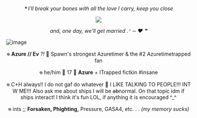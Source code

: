 <p align="center">
<i>❝ I'll break your bones with all the love I carry, keep you close</i>
</p>
<p align="center">
  <img
    src="https://github.com/user-attachments/assets/6edcb51b-da2c-40e8-a091-91adecb5a11e">
</p>
<p align="center">
<i>and, one day, we'll get married .ᐟ ∼  ‪‪❤︎ ‬❞</i>
</p>

![image](https://github.com/user-attachments/assets/015d5b8a-73ca-4f85-8421-6bd59ec75bd6)

 <p align="center">
 𖦹 <b>Azure // Ev</b> <i>?!</i> 🪻 Spawn's strongest Azuretimer & the #2 Azuretimetrapped fan
</p>  
<p align="center">
 𖦹 he/him 🪻 17 🪻 <b>Azure</b> + ITrapped fictkin #insane
</p>
<p align="center">
𖦹 C+H always!! I do not gaf do whatever 🪻 I LIKE TALKING TO PEOPLE!!! INT W ME!!! Also ask me about ships I will be <del>ab</del>normal. On that topic idm if ships interact! I think it's fun LOL, if anything it is encouraged ^_^
</p>
<p align="center">
𖦹 ints ;; <b>Forsaken, Phighting,</b> Pressure, GASA4, etc. . . <i>(my memory sucks)</i>
</p>

